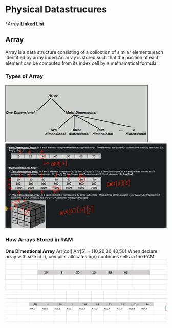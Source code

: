 # Physical Datastrucures
  **Array*
  **Linked List**
## Array
  Array is a data structure consisting of a colloction of similar elements,each identified by array inded.An array is stored such that the position of each element can be computed from its index cell by a methamatical formula.

### Types of Array
![DS](/images/9_1_array_types.PNG) <br>
![DS](/images/9_2_array_types.PNG) <br>

### How Arrays Stored in RAM
**One Dimentional Array**
 Arr[col]
 Arr[5] = {10,20,30,40,50}
 When declare array with size 5(n), compiler allocates 5(n) continues cells in the RAM.
![DS](/images/9_3_one_dimentional_array_in_RAM.PNG) <br>
![DS](/images/9_4_two_dimentional_array_in_RAM.PNG) <br>
